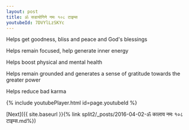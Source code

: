 ```yaml
---
layout: post
title: ॐ सडायोगिने नमः १०८ टाइम्स
youtubeId: 7DVYlLzSKYc
---
```

 
 
Helps get goodness, bliss and peace and God's blessings
 
Helps remain focused, help generate inner energy 
 
Helps boost physical and mental health 
 
Helps remain grounded and generates a sense of gratitude towards the greater power 
 
Helps reduce bad karma
 
 
 
 


{% include youtubePlayer.html id=page.youtubeId %}
 
[Next]({{ site.baseurl }}{% link  split2/_posts/2016-04-02-ॐ कालाय नमः १०८ टाइम्स.md%})
 
